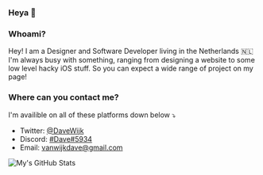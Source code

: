 ### Heya 👋

### Whoami?
Hey! I am a Designer and Software Developer living in the Netherlands 🇳🇱 I'm always busy with something, ranging from designing a website to some low level hacky iOS stuff. So you can expect a wide range of project on my page!

### Where can you contact me?
I'm availible on all of these platforms down below ⤵️
+ Twitter: [@DaveWijk](https://twitter.com/davewijk)
+ Discord: [#Dave#5934](https://discord.com/)
+ Email: [vanwijkdave@gmail.com](mailto:vanwijkdave@gmail.com)

![My's GitHub Stats](https://github-readme-stats.vercel.app/api?username=vanwijkdave&show_icons=true&theme=tokyonight)
